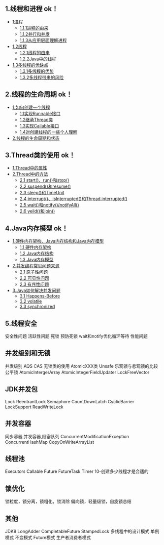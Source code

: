 ## 1.线程和进程  ok！
- [1进程](#1.1进程)
  - [1.1.1进程的由来](#1.1.1进程的由来)
  - [1.1.2并行和并发](#1.1.2并行和并发)
  - [1.1.3从应用层面理解进程](#1.1.3从应用层面理解进程)
- [1.2线程](#1.2线程)
  - [1.2.1线程的由来](#1.2.1线程的由来)
  - [1.2.2Java中的线程](#1.2.2Java中的线程)
- [1.3多线程的优缺点](#1.3多线程的优缺点)
  - [1.3.1多线程的优势](#1.3.1多线程的优势)
  - [1.3.2多线程带来的风险](#1.3.2多线程带来的风险)

## 2.线程的生命周期  ok！
- [1.如何创建一个线程](#1.如何创建一个线程)
  - [1.1实现Runnable接口](#1.1实现Runnable接口)
  - [1.2继承Thread类](#1.2继承Thread类)
  - [1.3实现Callable接口](#1.3实现Callable接口)
  - [1.4对创建线程的一些个人理解](#1.4对创建线程的一些个人理解)
- [2.线程的生命周期和状态](#2.线程的生命周期和状态)

## 3.Thread类的使用  ok！
- [1.Thread中的属性](#1.Thread中的属性)
- [2.Thread中的方法](#2.Thread中的方法)
  - [2.1 start()、run()和stop()](#2.1start()、run()和stop())
  - [2.2 suspend()和resume()](#2.2suspend()和resume())
  - [2.3 sleep()和TimeUnit](#2.3sleep()和TimeUnit)
  - [2.4 interrupt()、isInterrupted()和Thread.interrupted()](#2.4interrupt()、isInterrupted()和Thread.interrupted())
  - [2.5 wait()和notify()/notifyAll()](#2.5wait()和notify()/notifyAll())
  - [2.6 yeild()和join()](#2.6yeild()和join())

## 4.Java内存模型  ok！
- [1.硬件内存架构、Java内存结构和Java内存模型](#1.硬件内存架构、Java内存结构和Java内存模型)
    - [1.1 硬件内存架构](#1.1硬件内存架构)
    - [1.2 Java内存结构](#1.2Java内存结构)
    - [1.3 Java内存模型](#1.3Java内存模型)
- [2.并发编程常见问题来源](#2.并发编程常见问题来源)
    - [2.1 原子性问题](#2.1原子性问题)
    - [2.2 可见性问题](#2.2可见性问题)
    - [2.3 有序性问题](#2.3有序性问题)
- [3.Java如何解决并发问题](#3.Java如何解决并发问题)
    - [3.1 Happens-Before](#3.1Happens-Before)
    - [3.2 volatile](#3.2volatile)
    - [3.3 synchronized](#3.3synchronized)

## 5.线程安全
安全性问题 
活跃性问题
死锁 预防死锁  wait和notify优化循环等待
性能问题


## 并发级别和无锁   
并发级别 AQS CAS 无锁类的使用 AtomicXXX类 Unsafe  乐观锁与悲观锁的比较 公平锁
AtomicIntergerArray AtomicIntegerFieldUpdater LockFreeVector


## JDK并发包  
Lock ReentrantLock Semaphore CountDownLatch  CyclicBarrier  
LockSupport ReadWriteLock 

## 并发容器  
同步容器,并发容器,阻塞队列 ConcurrentModificationException
ConcurrentHashMap CopyOnWriteArrayList

## 线程池  
Executors Callable Future FutureTask Timer
10-创建多少线程才是合适的

## 锁优化  
锁粒度，锁分离，锁粗化，锁消除
偏向锁，轻量级锁，自旋锁总结


## 其他
 JDK8
LongAdder  CompletableFuture StampedLock
多线程中的设计模式
单例模式 不变模式 Future模式 生产者消费者模式
